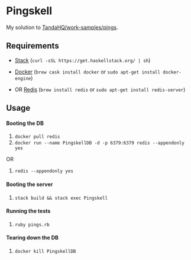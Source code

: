 # Pingskell

My solution to [TandaHQ/work-samples/pings](https://github.com/TandaHQ/work-samples/tree/master/pings%20(backend)). 

## Requirements

- [Stack](https://docs.haskellstack.org/en/stable/README/) (`curl -sSL https://get.haskellstack.org/ | sh`)

- [Docker](https://www.docker.com/products/overview) (`brew cask install docker` or `sudo apt-get install docker-engine`)
- OR [Redis](https://redis.io/) (`brew install redis` or `sudo apt-get install redis-server`)

## Usage

#### Booting the DB

1. `docker pull redis`
2. `docker run --name PingskellDB -d -p 6379:6379 redis --appendonly yes` 

OR 

1. `redis --appendonly yes`

#### Booting the server

1. `stack build && stack exec Pingskell`

#### Running the tests

1. `ruby pings.rb`

#### Tearing down the DB

1. `docker kill PingskellDB`
